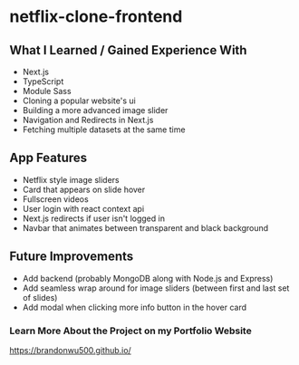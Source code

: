 # netflix-clone-frontend

## What I Learned / Gained Experience With

- Next.js
- TypeScript
- Module Sass
- Cloning a popular website's ui
- Building a more advanced image slider
- Navigation and Redirects in Next.js
- Fetching multiple datasets at the same time

## App Features

- Netflix style image sliders
- Card that appears on slide hover
- Fullscreen videos
- User login with react context api
- Next.js redirects if user isn't logged in
- Navbar that animates between transparent and black background

## Future Improvements

- Add backend (probably MongoDB along with Node.js and Express)
- Add seamless wrap around for image sliders (between first and last set of slides)
- Add modal when clicking more info button in the hover card

### Learn More About the Project on my Portfolio Website

https://brandonwu500.github.io/
